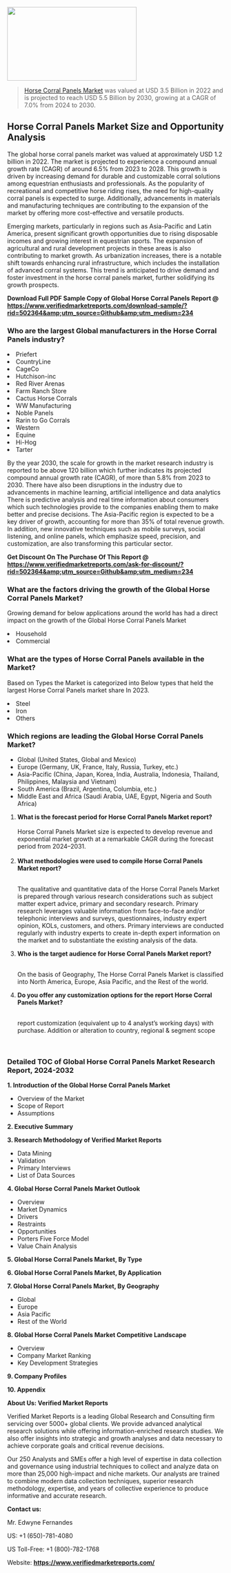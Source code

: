 
<img src="https://ffe5etoiles.com/wp-content/uploads/2024/12/MST1-300x171.png" alt="" width="300" height="171" class="alignnone size-medium wp-image-20088" /><blockquote><p><p><a href="https://www.verifiedmarketreports.com/download-sample/?rid=502364&utm_source=Github&utm_medium=234" target="_blank">Horse Corral Panels Market</a> was valued at USD 3.5 Billion in 2022 and is projected to reach USD 5.5 Billion by 2030, growing at a CAGR of 7.0% from 2024 to 2030.</p></blockquote><p><h2>Horse Corral Panels Market Size and Opportunity Analysis</h2><p>The global horse corral panels market was valued at approximately USD 1.2 billion in 2022. The market is projected to experience a compound annual growth rate (CAGR) of around 6.5% from 2023 to 2028. This growth is driven by increasing demand for durable and customizable corral solutions among equestrian enthusiasts and professionals. As the popularity of recreational and competitive horse riding rises, the need for high-quality corral panels is expected to surge. Additionally, advancements in materials and manufacturing techniques are contributing to the expansion of the market by offering more cost-effective and versatile products.</p><p>Emerging markets, particularly in regions such as Asia-Pacific and Latin America, present significant growth opportunities due to rising disposable incomes and growing interest in equestrian sports. The expansion of agricultural and rural development projects in these areas is also contributing to market growth. As urbanization increases, there is a notable shift towards enhancing rural infrastructure, which includes the installation of advanced corral systems. This trend is anticipated to drive demand and foster investment in the horse corral panels market, further solidifying its growth prospects.</p></p><p class=""><strong>Download Full PDF Sample Copy of Global Horse Corral Panels Report @ <a href="https://www.verifiedmarketreports.com/download-sample/?rid=502364&amp;utm_source=Github&amp;utm_medium=234" target="_blank">https://www.verifiedmarketreports.com/download-sample/?rid=502364&amp;utm_source=Github&amp;utm_medium=234</a></strong></p><h3 id="" class="">Who are the largest Global manufacturers in the Horse Corral Panels industry?</h3><p><li>Priefert</li><li> CountryLine</li><li> CageCo</li><li> Hutchison-inc</li><li> Red River Arenas</li><li> Farm Ranch Store</li><li> Cactus Horse Corrals</li><li> WW Manufacturing</li><li> Noble Panels</li><li> Rarin to Go Corrals</li><li> Western</li><li> Equine</li><li> Hi-Hog</li><li> Tarter</li></p><div class=""><div class="" dir="" data-message-author-role="" data-message-id="" data-message-model-slug=""><div class=""><div class=""><div class=""><div class="" dir="" data-message-author-role="" data-message-id="" data-message-model-slug=""><div class=""><div class=""><p>By the year 2030, the scale for growth in the market research industry is reported to be above 120 billion which further indicates its projected compound annual growth rate (CAGR), of more than 5.8% from 2023 to 2030. There have also been disruptions in the industry due to advancements in machine learning, artificial intelligence and data analytics There is predictive analysis and real time information about consumers which such technologies provide to the companies enabling them to make better and precise decisions. The Asia-Pacific region is expected to be a key driver of growth, accounting for more than 35% of total revenue growth. In addition, new innovative techniques such as mobile surveys, social listening, and online panels, which emphasize speed, precision, and customization, are also transforming this particular sector.</p><p><strong>Get Discount On The Purchase Of This Report @&nbsp; <a href="https://www.verifiedmarketreports.com/ask-for-discount/?rid=502364&amp;utm_source=Github&amp;utm_medium=234" target="_blank">https://www.verifiedmarketreports.com/ask-for-discount/?rid=502364&amp;utm_source=Github&amp;utm_medium=234</a></strong></p></div></div></div></div></div></div></div></div><h3 id="" class="">What are the factors driving the growth of the Global Horse Corral Panels Market?</h3><p id="" class="">Growing demand for below applications around the world has had a direct impact on the growth of the Global Horse Corral Panels Market</p><p id="" class=""><li>Household</li><li> Commercial</li></p><h3 id="" class="">What are the types of Horse Corral Panels available in the Market?</h3><p id="" class="">Based on Types the Market is categorized into Below types that held the largest Horse Corral Panels market share In 2023.</p><p id="" class=""><li>Steel</li><li> Iron</li><li> Others</li></p><h3 id="" class="">Which regions are leading the Global Horse Corral Panels Market?</h3><ul><li>Global (United States, Global and Mexico)</li><li>Europe (Germany, UK, France, Italy, Russia, Turkey, etc.)</li><li>Asia-Pacific (China, Japan, Korea, India, Australia, Indonesia, Thailand, Philippines, Malaysia and Vietnam)</li><li>South America (Brazil, Argentina, Columbia, etc.)</li><li>Middle East and Africa (Saudi Arabia, UAE, Egypt, Nigeria and South Africa)</li></ul><p><ol><li><strong>What is the forecast period for Horse Corral Panels Market report?<br /></strong><br /><span data-sheets-root="1" data-sheets-value="{&quot;1&quot;:2,&quot;2&quot;:&quot;XXXX size is expected to develop revenue and exponential market growth at a remarkable CAGR during the forecast period from 2024&ndash;2030.&quot;}" data-sheets-userformat="{&quot;2&quot;:12674,&quot;4&quot;:{&quot;1&quot;:2,&quot;2&quot;:16776960},&quot;10&quot;:2,&quot;11&quot;:0,&quot;15&quot;:&quot;Arial&quot;,&quot;16&quot;:12}">Horse Corral Panels Market size is expected to develop revenue and exponential market growth at a remarkable CAGR during the forecast period from 2024&ndash;2031.</span><br /><br /></li><li><strong>What methodologies were used to compile Horse Corral Panels Market report?<br /><br /></strong><p>The qualitative and quantitative data of the&nbsp;Horse Corral Panels Market is prepared through various research considerations such as subject matter expert advice, primary and secondary research. Primary research leverages valuable information from face-to-face and/or telephonic interviews and surveys, questionnaires, industry expert opinion, KOLs, customers, and others. Primary interviews are conducted regularly with industry experts to create in-depth expert information on the market and to substantiate the existing analysis of the data.&nbsp;</p></li><li><strong>Who is the target audience for Horse Corral Panels Market report?<br /><br /></strong><p>On the basis of Geography, The&nbsp;Horse Corral Panels Market is classified into North America, Europe, Asia Pacific, and the Rest of the world.</p></li><li><strong>Do you offer any customization options for the report Horse Corral Panels Market?<br /><br /></strong><p>report customization (equivalent up to 4 analyst&rsquo;s working days) with purchase. Addition or alteration to country, regional &amp; segment scope</p><p>&nbsp;</p></li></ol></p><h3 id="" class="">Detailed TOC of Global Horse Corral Panels Market Research Report, 2024-2032</h3><p id="" class=""><strong>1. Introduction of the Global Horse Corral Panels Market</strong></p><ul><li>Overview of the Market</li><li>Scope of Report</li><li>Assumptions</li></ul><p id="" class=""><strong>2. Executive Summary</strong></p><p id="" class=""><strong>3. Research Methodology of&nbsp;Verified Market Reports</strong></p><ul><li>Data Mining</li><li>Validation</li><li>Primary Interviews</li><li>List of Data Sources</li></ul><p id="" class=""><strong>4. Global Horse Corral Panels Market Outlook</strong></p><ul><li>Overview</li><li>Market Dynamics</li><li>Drivers</li><li>Restraints</li><li>Opportunities</li><li>Porters Five Force Model</li><li>Value Chain Analysis</li></ul><p id="" class=""><strong>5. Global Horse Corral Panels Market, By&nbsp;Type</strong></p><p id="" class=""><strong>6. Global Horse Corral Panels Market, By Application</strong></p><p id="" class=""><strong>7. Global Horse Corral Panels Market, By Geography</strong></p><ul><li>Global</li><li>Europe</li><li>Asia Pacific</li><li>Rest of the World</li></ul><p id="" class=""><strong>8. Global Horse Corral Panels Market Competitive Landscape</strong></p><ul><li>Overview</li><li>Company Market Ranking</li><li>Key Development Strategies</li></ul><p id="" class=""><strong>9. Company Profiles</strong></p><p id="" class=""><strong>10. Appendix</strong></p><p id="" class=""><strong>About Us: Verified Market Reports</strong></p><p id="" class="">Verified Market Reports is a leading Global Research and Consulting firm servicing over 5000+ global clients. We provide advanced analytical research solutions while offering information-enriched research studies. We also offer insights into strategic and growth analyses and data necessary to achieve corporate goals and critical revenue decisions.</p><p id="" class="">Our 250 Analysts and SMEs offer a high level of expertise in data collection and governance using industrial techniques to collect and analyze data on more than 25,000 high-impact and niche markets. Our analysts are trained to combine modern data collection techniques, superior research methodology, expertise, and years of collective experience to produce informative and accurate research.</p><p id="" class=""><strong>Contact us:</strong></p><p id="" class="">Mr. Edwyne Fernandes</p><p id="" class="">US: +1 (650)-781-4080</p><p id="" class="">US Toll-Free: +1 (800)-782-1768</p><p id="" class="">Website: <a target="" data-test-app-aware-link=""><strong>https://www.verifiedmarketreports.com/</strong></a></p>
